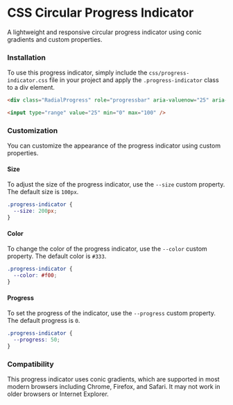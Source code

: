 # CSS Circular Progress Indicator
A lightweight and responsive circular progress indicator using conic gradients and custom properties.

### Installation
To use this progress indicator, simply include the `css/progress-indicator.css` file in your project and apply the `.progress-indicator` class to a div element.

```HTML
<div class="RadialProgress" role="progressbar" aria-valuenow="25" aria-valuemin="0" aria-valuemax="100"></div>

<input type="range" value="25" min="0" max="100" />
```

### Customization
You can customize the appearance of the progress indicator using custom properties.

#### Size
To adjust the size of the progress indicator, use the `--size` custom property. The default size is `100px`.

```CSS
.progress-indicator {
  --size: 200px;
}
```

#### Color
To change the color of the progress indicator, use the `--color` custom property. The default color is `#333`.

```CSS
.progress-indicator {
  --color: #f00;
}
```

#### Progress
To set the progress of the indicator, use the `--progress` custom property. The default progress is `0`.

```CSS
.progress-indicator {
  --progress: 50;
}
```

### Compatibility
This progress indicator uses conic gradients, which are supported in most modern browsers including Chrome, Firefox, and Safari. It may not work in older browsers or Internet Explorer.
